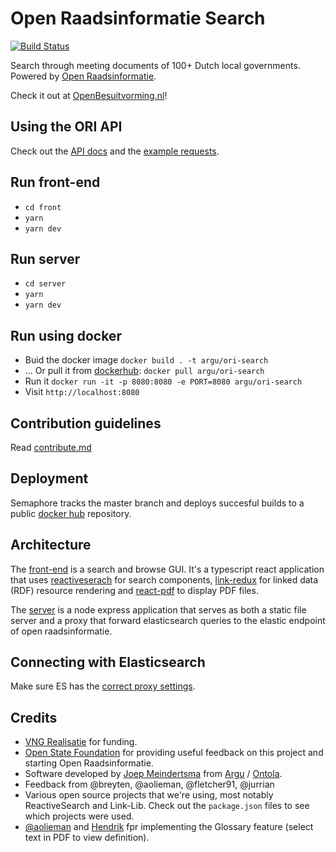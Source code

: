 # Open Raadsinformatie Search

[![Build Status](https://semaphoreci.com/api/v1/argu/ori-search-2/branches/master/badge.svg)](https://semaphoreci.com/argu/ori-search-2)

Search through meeting documents of 100+ Dutch local governments. Powered by [Open Raadsinformatie](https://github.com/openstate/open-raadsinformatie/).

Check it out at [OpenBesuitvorming.nl](http://openbesluitvorming.nl)!

## Using the ORI API

Check out the [API docs](/docs.md) and the [example requests](/example_requests.http).

## Run front-end

- `cd front`
- `yarn`
- `yarn dev`

## Run server

- `cd server`
- `yarn`
- `yarn dev`

## Run using docker

- Buid the docker image `docker build . -t argu/ori-search`
- ... Or pull it from [dockerhub](https://hub.docker.com/r/argu/ori-search): `docker pull argu/ori-search`
- Run it `docker run -it -p 8080:8080 -e PORT=8080 argu/ori-search`
- Visit `http://localhost:8080`

## Contribution guidelines

Read [contribute.md](/CONTRIBUTE.md)

## Deployment

Semaphore tracks the master branch and deploys succesful builds to a public [docker hub](https://hub.docker.com/r/argu/ori-search) repository.

## Architecture

The [front-end](/front) is a search and browse GUI.
It's a typescript react application that uses [reactiveserach](https://github.com/appbaseio/reactivesearch) for search components, [link-redux](https://github.com/fletcher91/link-redux) for linked data (RDF) resource rendering and [react-pdf](https://github.com/wojtekmaj/react-pdf) to display PDF files.

The [server](/server) is a node express application that serves as both a static file server and a proxy that forward elasticsearch queries to the elastic endpoint of open raadsinformatie.

## Connecting with Elasticsearch

Make sure ES has the [correct proxy settings](https://opensource.appbase.io/reactive-manual/getting-started/reactivebase.html#connect-to-elasticsearch).

## Credits

- [VNG Realisatie](https://vngrealisatie.nl) for funding.
- [Open State Foundation](https://openstate.eu/nl/) for providing useful feedback on this project and starting Open Raadsinformatie.
- Software developed by [Joep Meindertsma](http://github.com/joepio) from [Argu](https://argu.co) / [Ontola](https://ontola.io).
- Feedback from @breyten, @aolieman, @fletcher91, @jurrian
- Various open source projects that we're using, most notably ReactiveSearch and Link-Lib. Check out the `package.json` files to see which projects were used.
- [@aolieman](http://github.com/aolieman) and [Hendrik](http://github.com/henkieeeee) fpr implementing the Glossary feature (select text in PDF to view definition).
